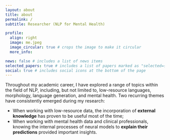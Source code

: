 ```yaml
---
layout: about
title: about
permalink: /
subtitle: Researcher (NLP for Mental Health)

profile:
  align: right
  image: me.jpeg
  image_circular: true # crops the image to make it circular
  more_info: 

news: false # includes a list of news items
selected_papers: true # includes a list of papers marked as "selected={true}"
social: true # includes social icons at the bottom of the page
---
```


Throughout my academic career, I have explored a range of topics within the field of NLP, including, but not limited to, low-resource languages, morphology, language generation, and mental health. Two recurring themes have consistently emerged during my research:

- When working with low-resource data, the incorporation of **external knowledge** has proven to be useful most of the time;
- When working with mental health data and clinical professionals, knowing the internal processes of neural models to **explain their predictions** provided important insights.